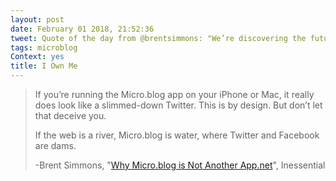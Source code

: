 ```yaml
---
layout: post
date: February 01 2018, 21:52:36
tweet: Quote of the day from @brentsimmons: "We’re discovering the future as we build it."
tags: microblog
Context: yes 
title: I Own Me
---
```


>If you’re running the Micro.blog app on your iPhone or Mac, it really does look like a slimmed-down Twitter. This is by design. But don’t let that deceive you.
>
>If the web is a river, Micro.blog is water, where Twitter and Facebook are dams.
>
>-Brent Simmons, "[Why Micro.blog is Not Another App.net](http://inessential.com/2018/02/01/why_micro_blog_is_not_another_app_net)", Inessential
